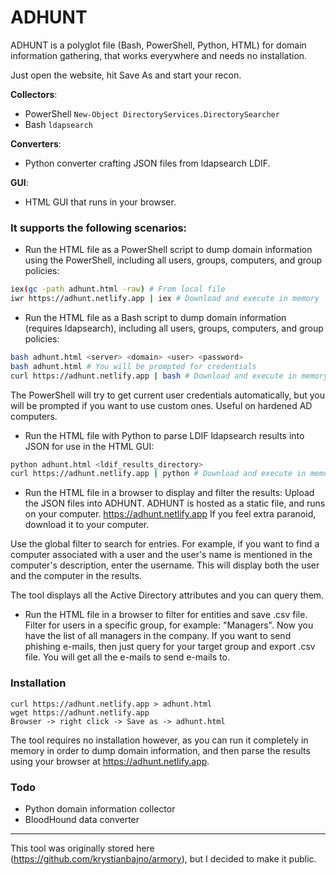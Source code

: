 # ADHUNT
ADHUNT is a polyglot file (Bash, PowerShell, Python, HTML) for domain information gathering, that works everywhere and needs no installation.

Just open the website, hit Save As and start your recon.

**Collectors**:
- PowerShell `New-Object DirectoryServices.DirectorySearcher`
- Bash `ldapsearch` 

**Converters**:
- Python converter crafting JSON files from ldapsearch LDIF.

**GUI**:
- HTML GUI that runs in your browser.

### It supports the following scenarios:

- Run the HTML file as a PowerShell script to dump domain information using the PowerShell, including all users, groups, computers, and group policies:
```bash
iex(gc -path adhunt.html -raw) # From local file
iwr https://adhunt.netlify.app | iex # Download and execute in memory
```

- Run the HTML file as a Bash script to dump domain information (requires ldapsearch), including all users, groups, computers, and group policies:
```bash
bash adhunt.html <server> <domain> <user> <password>
bash adhunt.html # You will be prompted for credentials
curl https://adhunt.netlify.app | bash # Download and execute in memory
```

The PowerShell will try to get current user credentials automatically, but you will be prompted if you want to use custom ones. Useful on hardened AD computers.

- Run the HTML file with Python to parse LDIF ldapsearch results into JSON for use in the HTML GUI:
```bash
python adhunt.html <ldif_results_directory>
curl https://adhunt.netlify.app | python # Download and execute in memory
```

- Run the HTML file in a browser to display and filter the results:
Upload the JSON files into ADHUNT. ADHUNT is hosted as a static file, and runs on your computer.
https://adhunt.netlify.app
If you feel extra paranoid, download it to your computer.

Use the global filter to search for entries. For example, if you want to find a computer associated with a user and the user's name is mentioned in the computer's description, enter the username. This will display both the user and the computer in the results.

The tool displays all the Active Directory attributes and you can query them.

- Run the HTML file in a browser to filter for entities and save .csv file.
Filter for users in a specific group, for example: "Managers". Now you have the list of all managers in the company.
If you want to send phishing e-mails, then just query for your target group and export .csv file. You will get all the e-mails to send e-mails to.

### Installation
```
curl https://adhunt.netlify.app > adhunt.html
wget https://adhunt.netlify.app
Browser -> right click -> Save as -> adhunt.html
```
The tool requires no installation however, as you can run it completely in memory in order to dump domain information, and then parse the results using your browser at https://adhunt.netlify.app.

### Todo
- Python domain information collector
- BloodHound data converter

---

This tool was originally stored here (https://github.com/krystianbajno/armory), but I decided to make it public.
